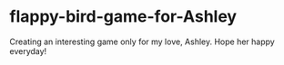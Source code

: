 # flappy-bird-game-for-Ashley
Creating an interesting game only for my love, Ashley. Hope her happy everyday!
